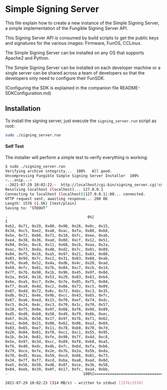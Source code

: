 # Simple Signing Server

This file explain how to create a new instance of the Simple Signing Server, 
a simple implementation of the Fungible Signing Server API.

This Signing Server API is consumed by build scripts to get the public keys and signatures for the various images: Firmware, FunOS, CCLinux.

The Simple Signing Server can be installed on any OS that supports Apache2 and Python.

The Simple Signing Server can be installed on each developer machine or a single server can be shared across a team of developers so that the developers only need to configure their FunSDK. 

(Configuring the SDK is explained in the companion file README-SDKConfiguration.md)

## Installation

To install the signing server, just execute the `signing_server.run` script as root:

```sh
sudo ./signing_server.run
```

#### Self Test
The installer will perform a simple test to verify everything is working:

```sh
$ sudo ./signing_server.run
Verifying archive integrity...  100%   All good.
Uncompressing Fungible Simple Signing Server Installer  100%  
<...snip...>
--2021-07-29 10:02:22--  http://localhost/cgi-bin/signing_server.cgi?cmd=modulus&key=hkey1&format=c_struct
Resolving localhost (localhost)... 127.0.0.1
Connecting to localhost (localhost)|127.0.0.1|:80... connected.
HTTP request sent, awaiting response... 200 OK
Length: 1576 (1.5K) [text/plain]
Saving to: ‘STDOUT’

-                                    0%[                                                               ]       0  --.-KB/s               256,
{
0xb2, 0x71, 0x29, 0x80, 0x90, 0x26, 0x0c, 0x15,
0x34, 0xc5, 0xe2, 0xa0, 0xac, 0xfa, 0x88, 0xb8,
0x5e, 0x72, 0x68, 0x71, 0x10, 0xfc, 0xee, 0xab,
0xe4, 0x38, 0x36, 0xad, 0x0d, 0xcf, 0x12, 0x51,
0x94, 0x5e, 0xc8, 0x11, 0x68, 0xcb, 0xaa, 0x2a,
0xac, 0x73, 0xda, 0x48, 0xd2, 0x7c, 0x01, 0x89,
0x04, 0xf5, 0x16, 0xa5, 0x97, 0x21, 0x83, 0x08,
0x03, 0x9d, 0x7c, 0xc2, 0x31, 0x03, 0x68, 0xab,
0xf6, 0xa0, 0x52, 0x4a, 0xd6, 0x4c, 0x20, 0xad,
0xb9, 0xfc, 0x61, 0x7b, 0x04, 0xc7, 0xcb, 0x14,
0x7f, 0x7b, 0x98, 0x1b, 0x9b, 0x45, 0x9f, 0x8d,
0x3a, 0x54, 0x18, 0x53, 0x29, 0x83, 0x63, 0xb4,
0x6e, 0xa5, 0xc7, 0x9e, 0x7e, 0x05, 0xf5, 0x04,
0xf7, 0xa9, 0x4d, 0xc2, 0x86, 0x73, 0xc5, 0x09,
0x87, 0xdd, 0x72, 0x6c, 0x72, 0xbc, 0xc3, 0x35,
0xdb, 0x21, 0x4e, 0x9b, 0xcc, 0x43, 0xb5, 0xfc,
0x67, 0xa6, 0xed, 0x15, 0xf0, 0xef, 0x74, 0xdc,
0xc5, 0x24, 0x4c, 0xc3, 0x70, 0x1c, 0x70, 0x57,
0x38, 0xf5, 0x0e, 0x97, 0x68, 0xf6, 0x9d, 0x89,
0xd5, 0xd0, 0xb0, 0x58, 0x49, 0xf9, 0x6b, 0xec,
0xb7, 0x26, 0x58, 0x1f, 0x9f, 0x7b, 0xf1, 0x62,
0xe1, 0xb0, 0x21, 0x08, 0x62, 0x06, 0xa3, 0x69,
0x83, 0x65, 0xe7, 0x11, 0x78, 0xb8, 0x70, 0x7d,
0x20, 0x04, 0x61, 0xf0, 0xc1, 0xc1, 0x55, 0x95,
0x1b, 0x34, 0x81, 0xfe, 0x90, 0x7f, 0x4d, 0xc8,
0x5e, 0x97, 0x3d, 0xcc, 0x89, 0xf8, 0xb8, 0xa5,
0xf6, 0x40, 0xdc, 0x4b, 0xfc, 0x6d, 0xfa, 0xb6,
0x79, 0xce, 0xfe, 0x2e, 0x7b, 0x2a, 0x5b, 0xda,
0x70, 0xd5, 0xaa, 0x59, 0xcd, 0x66, 0x01, 0x73,
0x34, 0x7f, 0xf7, 0xcd, 0xba, 0xa8, 0xad, 0x8d,
0xe5, 0x56, 0x50, 0xd8, 0x8f, 0xce, 0x3b, 0x58,
0x04, 0xeb, 0x39, 0x0f, 0x17, 0xfc, 0xa4, 0xbb,
-                                  100%[==============================================================>]   1.54K  --.-KB/s    in 0s

2021-07-29 10:02:23 (314 MB/s) - written to stdout [1576/1576]
```

